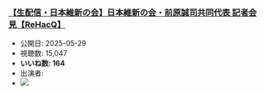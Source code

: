 ### [【生配信・日本維新の会】日本維新の会・前原誠司共同代表 記者会見【ReHacQ】](https://www.youtube.com/watch?v=a5XK2_bczeY)
-   公開日: 2025-05-29
-   視聴数: 15,047
-   **いいね数: 164**
-   出演者: 
- [![](https://img.youtube.com/vi/a5XK2_bczeY/hqdefault.jpg)](https://www.youtube.com/watch?v=a5XK2_bczeY)
